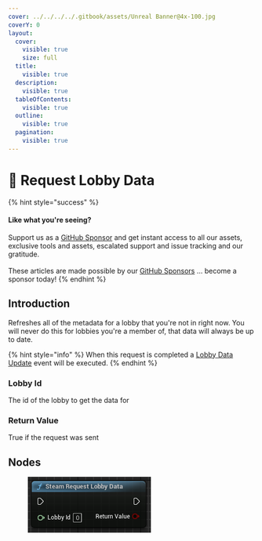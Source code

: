 ```yaml
---
cover: ../../../../.gitbook/assets/Unreal Banner@4x-100.jpg
coverY: 0
layout:
  cover:
    visible: true
    size: full
  title:
    visible: true
  description:
    visible: true
  tableOfContents:
    visible: true
  outline:
    visible: true
  pagination:
    visible: true
---
```


# 🔵 Request Lobby Data

{% hint style="success" %}
#### Like what you're seeing?

Support us as a [GitHub Sponsor](../../../../become-a-sponsor/) and get instant access to all our assets, exclusive tools and assets, escalated support and issue tracking and our gratitude.\
\
These articles are made possible by our [GitHub Sponsors](../../../../become-a-sponsor/) ... become a sponsor today!
{% endhint %}

## Introduction

Refreshes all of the metadata for a lobby that you're not in right now. You will never do this for lobbies you're a member of, that data will always be up to date.

{% hint style="info" %}
When this request is completed a [Lobby Data Update](lobby-data-update.md) event will be executed.
{% endhint %}

### Lobby Id

The id of the lobby to get the data for

### Return Value

True if the request was sent

## Nodes

<figure><img src="../../../../.gitbook/assets/image (1) (1).png" alt=""><figcaption></figcaption></figure>
